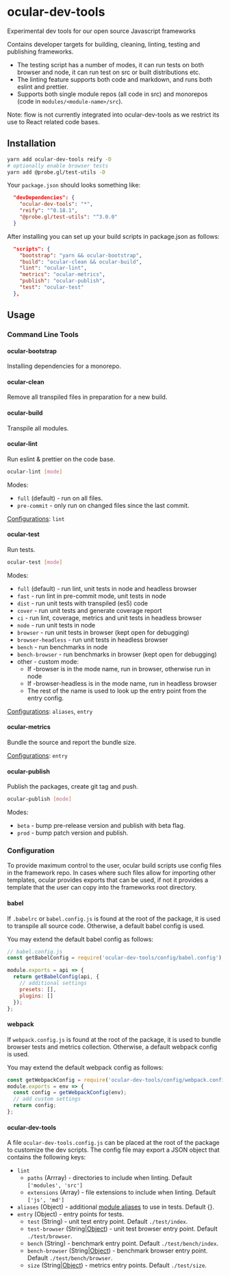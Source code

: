 # ocular-dev-tools

Experimental dev tools for our open source Javascript frameworks

Contains developer targets for building, cleaning, linting, testing and publishing frameworks.

* The testing script has a number of modes, it can run tests on both browser and node, it can run test on src or built distributions etc.
* The linting feature supports both code and markdown, and runs both eslint and prettier.
* Supports both single module repos (all code in src) and monorepos (code in `modules/<module-name>/src`).


Note: flow is not currently integrated into ocular-dev-tools as we restrict its use to React related code bases.


## Installation

```bash
yarn add ocular-dev-tools reify -D
# optionally enable browser tests
yarn add @probe.gl/test-utils -D
```

Your `package.json` should looks something like:

```json
  "devDependencies": {
    "ocular-dev-tools": "*",
    "reify": "^0.18.1",
    "@probe.gl/test-utils": "^3.0.0"
  }
```

After installing you can set up your build scripts in package.json as follows:

```json
  "scripts": {
    "bootstrap": "yarn && ocular-bootstrap",
    "build": "ocular-clean && ocular-build",
    "lint": "ocular-lint",
    "metrics": "ocular-metrics",
    "publish": "ocular-publish",
    "test": "ocular-test"
  },
```

## Usage

### Command Line Tools

#### ocular-bootstrap

Installing dependencies for a monorepo.

#### ocular-clean

Remove all transpiled files in preparation for a new build.

#### ocular-build

Transpile all modules.

#### ocular-lint

Run eslint & prettier on the code base.

```bash
ocular-lint [mode]
```

Modes:

- `full` (default) - run on all files.
- `pre-commit` - only run on changed files since the last commit.

[Configurations](#ocular-dev-tools-1): `lint`

#### ocular-test

Run tests.

```bash
ocular-test [mode]
```

Modes:

- `full` (default) - run lint, unit tests in node and headless browser
- `fast` - run lint in pre-commit mode, unit tests in node
- `dist` - run unit tests with transpiled (es5) code
- `cover` - run unit tests and generate coverage report
- `ci` - run lint, coverage, metrics and unit tests in headless browser
- `node` - run unit tests in node
- `browser` - run unit tests in browser (kept open for debugging)
- `browser-headless` - run unit tests in headless browser
- `bench` - run benchmarks in node
- `bench-browser` - run benchmarks in browser (kept open for debugging)
- other - custom mode:
  + If -browser is in the mode name, run in browser, otherwise run in node
  + If -browser-headless is in the mode name, run in headless browser
  + The rest of the name is used to look up the entry point from the entry config.

[Configurations](#ocular-dev-tools-1): `aliases`, `entry`

#### ocular-metrics

Bundle the source and report the bundle size.

[Configurations](#ocular-dev-tools-1): `entry`

#### ocular-publish

Publish the packages, create git tag and push.

```bash
ocular-publish [mode]
```

Modes:

- `beta` - bump pre-release version and publish with beta flag.
- `prod` - bump patch version and publish.


### Configuration

To provide maximum control to the user, ocular build scripts use config files in the framework repo. In cases where such files allow for importing other templates, ocular provides exports that can be used, if not it provides a template that the user can copy into the frameworks root directory.

#### babel

If `.babelrc` or `babel.config.js` is found at the root of the package, it is used to transpile all source code. Otherwise, a default babel config is used.

You may extend the default babel config as follows:

```js
// babel.config.js
const getBabelConfig = require('ocular-dev-tools/config/babel.config');

module.exports = api => {
  return getBabelConfig(api, {
    // additional settings
    presets: [],
    plugins: []
  });
};
```

#### webpack

If `webpack.config.js` is found at the root of the package, it is used to bundle browser tests and metrics collection. Otherwise, a default webpack config is used.

You may extend the default webpack config as follows:

```js
const getWebpackConfig = require('ocular-dev-tools/config/webpack.config');
module.exports = env => {
  const config = getWebpackConfig(env);
  // add custom settings
  return config;
};
```

#### ocular-dev-tools

A file `ocular-dev-tools.config.js` can be placed at the root of the package to customize the dev scripts. The config file may export a JSON object that contains the following keys:

- `lint`
  + `paths` (Arrray) - directories to include when linting. Default `['modules', 'src']`
  + `extensions` (Array) - file extensions to include when linting. Default `['js', 'md']`
- `aliases` (Object) - additional [module aliases](https://www.npmjs.com/package/module-alias) to use in tests. Default {}.
- `entry` (Object) - entry points for tests.
  + `test` (String) - unit test entry point. Default `./test/index`.
  + `test-browser` (String|[Object](https://webpack.js.org/concepts/entry-points/)) - unit test browser entry point. Default `./test/browser`.
  + `bench` (String) - benchmark entry point. Default `./test/bench/index`.
  + `bench-browser` (String|[Object](https://webpack.js.org/concepts/entry-points/)) - benchmark browser entry point. Default `./test/bench/browser`.
  + `size` (String|[Object](https://webpack.js.org/concepts/entry-points/)) - metrics entry points. Default `./test/size`.
